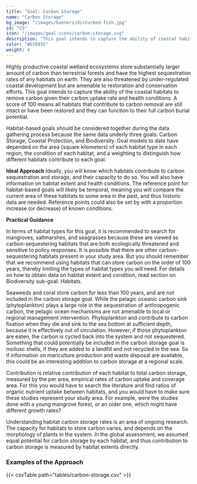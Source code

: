 ```yaml
---
title: "Goal: Carbon Storage"
name: "Carbon Storage"
bg_image: "/images/banners/disturbed-fish.jpg"
id: "CS"
icon: "/images/goal-icons/carbon-storage.svg"
description: "This goal intends to capture the ability of coastal habitats to remove carbon given their carbon uptake rate and health conditions."
color: "#D78935"
weight: 4
---
```



Highly productive coastal wetland ecosystems store substantially larger amount of carbon than terrestrial forests and have the highest sequestration rates of any habitats on earth. They are also threatened by under-regulated coastal development but are amenable to restoration and conservation efforts. This goal intends to capture the ability of the coastal habitats to remove carbon given their carbon uptake rate and health conditions. A score of 100 means all habitats that contribute to carbon removal are still intact or have been restored and they can function to their full carbon burial potential.

Habitat-based goals should be considered together during the data gathering process because the same data underly three goals: Carbon Storage, Coastal Protection, and Biodiversity. Goal models to date have depended on the area (square kilometers) of each habitat type in each region, the condition of each habitat, and a weighting to distinguish how different habitats contribute to each goal.

**Ideal Approach**
Ideally, you will know which habitats contribute to carbon sequestration and storage, and their capacity to do so. You will also have information on habitat extent and health conditions. The reference point for habitat-based goals will likely be temporal, meaning you will compare the current area of these habitats to some area in the past, and thus historic data are needed. Reference points could also be set by with a proportion increase (or decrease) of known conditions.


**Practical Guidance**

In terms of habitat types for this goal, it is recommended to search for mangroves, saltmarshes, and seagrasses because these are viewed as carbon-sequestering habitats that are both ecologically threatened and sensitive to policy responses. It is possible that there are other carbon-sequestering habitats present in your study area. But you should remember that we recommend using habitats that can store carbon on the order of 100 years, thereby limiting the types of habitat types you will need. For details on how to obtain data on habitat extent and condition, read section on Biodiversity sub-goal: Habitats.

Seaweeds and coral store carbon for less than 100 years, and are not included in the carbon storage goal. While the pelagic oceanic carbon sink (phytoplankton) plays a large role in the sequestration of anthropogenic carbon, the pelagic ocean mechanisms are not amenable to local or regional management intervention. Phytoplankton and contribute to carbon fixation when they die and sink to the sea bottom at sufficient depth, because it is effectively out of circulation. However, if those phytoplankton are eaten, the carbon is cycled back into the system and not sequestered. Something that could potentially be included in the carbon storage goal is mollusc shells, if they are added to a landfill and not recycled in the sea. So if information on mariculture production and waste disposal are available, this could be an interesting addition to carbon storage at a regional scale.

Contribution is relative contribution of each habitat to total carbon storage, measured by the per area, empirical rates of carbon uptake and coverage area. For this you would have to search the literature and find ratios of organic nutrient uptake between habitats, and you would have to make sure these studies represent your study area. For example, were the studies done with a young mangrove forest, or an older one, which might have different growth rates?

Understanding habitat carbon storage rates is an area of ongoing research. The capacity for habitats to store carbon varies, and depends on the morphology of plants in the system. In the global assessment, we assumed equal potential for carbon storage by each habitat, and thus contribution to carbon storage is measured by habitat extents directly.

### Examples of the Approach
{{< csvTable path="tables/carbon-storage.csv" >}}
